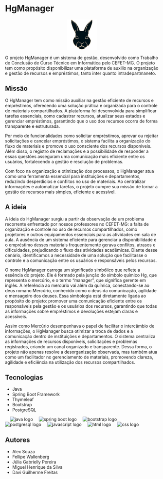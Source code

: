 # HgManager 

<p align="center">
  <img src="documentos/hg.png" alt="Logo do HgManager" width="100">
</p>

O projeto HgManager é um sistema de gestão, desenvolvido como Trabalho de Conclusão de Curso Técnico em Informática pelo CEFET-MG. O projeto tem como propósito disponibilizar uma plataforma de auxilio na organização e gestão de recursos e empréstimos, tanto inter quanto intradepartmaneto.

## Missão

O HgManager tem como missão auxiliar na gestão eficiente de recursos e empréstimos, oferecendo uma solução prática e organizada para o controle de materiais compartilhados. A plataforma foi desenvolvida para simplificar tarefas essenciais, como cadastrar recursos, atualizar seus estados e gerenciar empréstimos, garantindo que o uso dos recursos ocorra de forma transparente e estruturada.

Por meio de funcionalidades como solicitar empréstimos, aprovar ou rejeitar solicitações e cancelar empréstimos, o sistema facilita a organização do fluxo de materiais e promove o uso consciente dos recursos disponíveis. Além disso, o registro de reclamações e a possibilidade de responder a essas questões asseguram uma comunicação mais eficiente entre os usuários, fortalecendo a gestão e resolução de problemas.

Com foco na organização e otimização dos processos, o HgManager atua como uma ferramenta essencial para instituições e departamentos, reduzindo desperdícios e conflitos no uso de materiais. Ao centralizar informações e automatizar tarefas, o projeto cumpre sua missão de tornar a gestão de recursos mais simples, eficiente e acessível.

## A ideia

A ideia do HgManager surgiu a partir da observação de um problema recorrente enfrentado por nossos professores no CEFET-MG: a falta de organização e controle no uso de recursos compartilhados, como projetores e outros equipamentos essenciais para as atividades em sala de aula. A ausência de um sistema eficiente para gerenciar a disponibilidade e o empréstimo desses materiais frequentemente gerava conflitos, atrasos e dificuldades, prejudicando o fluxo das atividades acadêmicas. Diante desse cenário, identificamos a necessidade de uma solução que facilitasse o controle e a comunicação entre os usuários e responsáveis pelos recursos.

O nome HgManager carrega um significado simbólico que reflete a essência do projeto. Ele é formado pela junção do símbolo químico Hg, que representa o mercúrio, e o termo “manager”, que significa gerente em inglês. A referência ao mercúrio vai além da química, conectando-se ao deus romano Mercúrio, conhecido como o deus da comunicação, agilidade e mensageiro dos deuses. Essa simbologia está diretamente ligada ao propósito do projeto: promover uma comunicação eficiente entre os responsáveis pela gestão e os usuários dos recursos, garantindo que todas as informações sobre empréstimos e devoluções estejam claras e acessíveis.

Assim como Mercúrio desempenhava o papel de facilitar o intercâmbio de informações, o HgManager busca otimizar a troca de dados e a comunicação dentro de instituições e departamentos. O sistema centraliza as informações de recursos disponíveis, solicitações e problemas registrados, criando um canal organizado e transparente. Dessa forma, o projeto não apenas resolve a desorganização observada, mas também atua como um facilitador no gerenciamento de materiais, promovendo clareza, agilidade e eficiência na utilização dos recursos compartilhados.

## Tecnologias

- Java
- Spring Boot Framework 
- Thymeleaf
- Bootstrap
- PostgreSQL

<div align="left">
  <img width="12" />
  <img src="https://cdn.jsdelivr.net/gh/devicons/devicon/icons/java/java-original.svg" height="30" alt="java logo" />
  <img width="12" />
  <img src="https://cdn.jsdelivr.net/gh/devicons/devicon/icons/spring/spring-original.svg" height="30" alt="spring boot logo" />
  <img width="12" />
  <img src="https://cdn.jsdelivr.net/gh/devicons/devicon/icons/bootstrap/bootstrap-original.svg" height="30" alt="bootstrap logo" />
  <img width="12" />
  <img src="https://cdn.jsdelivr.net/gh/devicons/devicon/icons/postgresql/postgresql-original.svg" height="30" alt="postgresql logo" />
  <img width="12" />
  <img src="https://cdn.jsdelivr.net/gh/devicons/devicon/icons/javascript/javascript-original.svg" height="30" alt="javascript logo" />
  <img width="12" />
  <img src="https://cdn.jsdelivr.net/gh/devicons/devicon/icons/html5/html5-original.svg" height="30" alt="html logo" />
  <img width="12" />
  <img src="https://cdn.jsdelivr.net/gh/devicons/devicon/icons/css3/css3-original.svg" height="30" alt="css logo" />
</div>

## Autores

- Alex Souza
- Fellipe Wallenberg
- Júlia Gabrielly Pereira
- Miguel Henrique da Silva
- Davi Guilherme Freitas